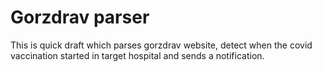 # Gorzdrav parser

This is quick draft which parses gorzdrav website, detect when the covid vaccination started in target hospital and sends a notification.
